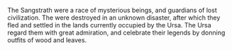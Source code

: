The Sangstrath were a race of mysterious beings, and guardians of lost civilization. The were destroyed in an unknown disaster, after which they fled and settled in the lands currently occupied by the Ursa. The Ursa regard them with great admiration, and celebrate their legends by donning outfits of wood and leaves.


